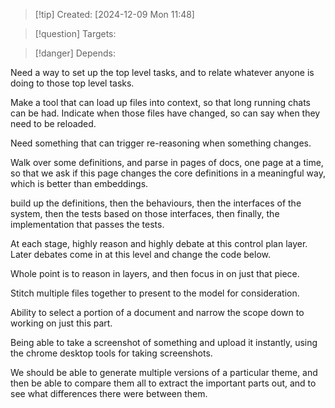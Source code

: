 
>[!tip] Created: [2024-12-09 Mon 11:48]

>[!question] Targets: 

>[!danger] Depends: 

Need a way to set up the top level tasks, and to relate whatever anyone is doing to those top level tasks.

Make a tool that can load up files into context, so that long running chats can be had.
Indicate when those files have changed, so can say when they need to be reloaded.

Need something that can trigger re-reasoning when something changes.

Walk over some definitions, and parse in pages of docs, one page at a time, so that we ask if this page changes the core definitions in a meaningful way, which is better than embeddings.

build up the definitions, then the behaviours, then the interfaces of the system, then the tests based on those interfaces, then finally, the implementation that passes the tests.

At each stage, highly reason and highly debate at this control plan layer.
Later debates come in at this level and change the code below.

Whole point is to reason in layers, and then focus in on just that piece.

Stitch multiple files together to present to the model for consideration.

Ability to select a portion of a document and narrow the scope down to working on just this part.

Being able to take a screenshot of something and upload it instantly, using the chrome desktop tools for taking screenshots.

We should be able to generate multiple versions of a particular theme, and then be able to compare them all to extract the important parts out, and to see what differences there were between them.